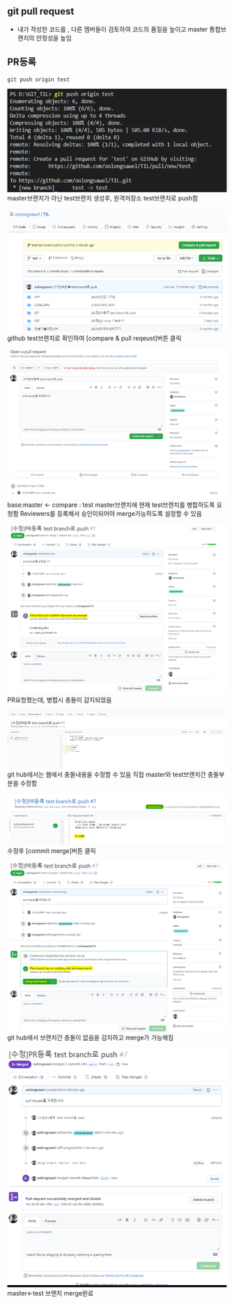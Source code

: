 ## git pull request
- 내가 작성한 코드를 , 다른 멤버들이 검토하여 코드의
품질을 높이고 master 통합브랜치의 안정성을 높임


## PR등록
```
git push origin test
```
![gitea](/SRC/GIT/2.PR2.PNG)
master브랜치가 아닌 test브랜치 생성후, 원격저장소 test브랜치로 push함

![gitea](/SRC/GIT/2.PR1.PNG)
github test브랜치로 확인하여 [compare & pull reqeust]버튼 클릭

![gitea](/SRC/GIT/2.PR3.PNG)
base:master <- compare : test 
master브랜치에 현재 test브랜치를 병합하도록 요청함
Reviewers를 등록해서 승인이되어야 merge가능하도록 설정할 수 있음

![gitea](/SRC/GIT/2.PR4.PNG)
PR요청했는데, 병합시 충돌이 감지되었음

![gitea](/SRC/GIT/2.PR5.PNG)
git hub에서는 웹에서 충돌내용을 수정할 수 있음
직접 master와 test브랜치간 충돌부분을 수정함

![gitea](/SRC/GIT/2.PR6.PNG)
수정후 [commit merge]버튼 클릭

![gitea](/SRC/GIT/2.PR7.PNG)
git hub에서 브랜치간 충돌이 없음을 감지하고 merge가 가능해짐

![gitea](/SRC/GIT/2.PR8.PNG)
master<-test 브랜치 merge완료